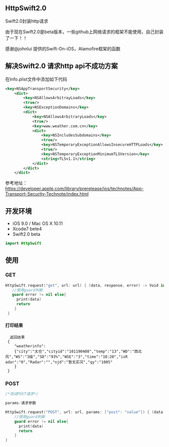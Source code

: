 ## HttpSwift2.0

Swift2.0封装http请求

由于现在Swift2.0是beta版本，一些github上网络请求的框架不能使用，自己封装了一下！！

感谢@johnlui 提供的Swift-On-iOS，Alamofire框架的函数

## 解决Swift2.0 请求http api不成功方案

在Info.plist文件中添加如下代码

```xml
<key>NSAppTransportSecurity</key>
	<dict>
		<key>NSAllowsArbitrayLoads</key>
		<true/>
		<key>NSExceptionDomains</key>
		<dict>
			<key>NSAllowsArbitraryLoads</key>
			<true/>
			<key>www.weather.com.cn</key>
			<dict>
				<key>NSIncludesSubdomains</key>
				<true/>
				<key>NSTemporaryExceptionAllowsInsecureHTTPLoads</key>
				<true/>
				<key>NSTemporaryExceptionMinimumTLSVersion</key>
				<string>TLSv1.1</string>
			</dict>
		</dict>
	</dict>
```
参考地址：https://developer.apple.com/library/prerelease/ios/technotes/App-Transport-Security-Technote/index.html 


## 开发环境
- iOS 9.0 / Mac OS X 10.11
- Xcode7 bete4 
- Swift2.0 beta

```swift
import HttpSwift
```

## 使用

### GET

```swift
HttpSwift.request("get", url: url) { (data, response, error) -> Void in
   //使用guard判断
   guard error != nil else{
     print(data)
     return
    }
 }
```
#### 打印结果
```shell
  返回结果
 {
    "weatherinfo":
    {"city":"太仓","cityid":"101190408","temp":"13","WD":"西北风","WS":"3级","SD":"93%","WSE":"3","time":"10:20","isR        adar":"0","Radar":"","njd":"暂无实况","qy":"1005"
    }
 }
```
### POST

```swift
/*测试POST请求*/ 

params:请求参数 

HttpSwift.request("POST", url: url, params: ["post": "value"]) { (data, response, error) -> Void in
    //使用guard判断
    guard error != nil else{
      print(data) 
      return
    }
}
```



